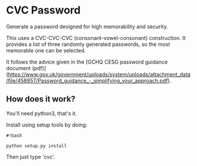 # CVC Password

Generate a password designed for high memorability and security. 

This uses a CVC-CVC-CVC (consonant-vowel-consonant) construction. It provides a list of three randomly generated passwords, so the most memorable one can be selected.

It follows the advice given in the [GCHQ CESG password guidance document (pdf)] (https://www.gov.uk/government/uploads/system/uploads/attachment_data/file/458857/Password_guidance_-_simplifying_your_approach.pdf).

## How does it work?

You'll need python3, that's it. 

Install using setup tools by doing:
```
#!bash

python setup.py install
```

Then just type 'cvc'.

